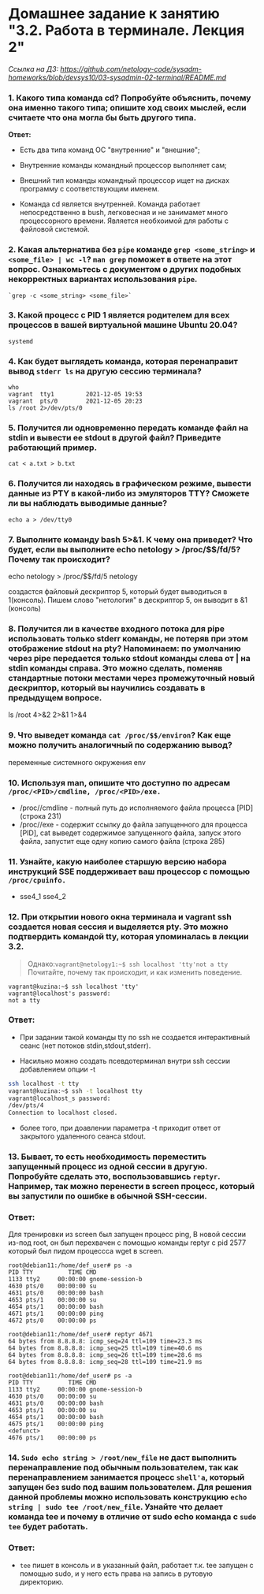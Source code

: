# Домашнее задание к занятию "3.2. Работа в терминале. Лекция 2"
*Ссылка на ДЗ: https://github.com/netology-code/sysadm-homeworks/blob/devsys10/03-sysadmin-02-terminal/README.md*

### 1. Какого типа команда cd? Попробуйте объяснить, почему она именно такого типа; опишите ход своих мыслей, если считаете что она могла бы быть другого типа.

**Ответ:**

- Есть два типа команд ОС "внутренние" и "внешние";
- Внутренние команды командный процессор выполняет сам;
- Внешний тип команды командный процессор ищет на дисках программу с соответствующим именем.

- Команда cd является внутренней. Команда работает непосредственно в bush, легковесная и не занимамет много процессорного времени. Является необхоимой для работы с файловой системой.

### 2. Какая альтернатива без `pipe` команде  `grep <some_string>` и  `<some_file> | wc -l`? `man grep` поможет в ответе на этот вопрос. Ознакомьтесь с документом о других подобных некорректных вариантах использования `pipe`.

``
`grep -с <some_string> <some_file>`
``
### 3. Какой процесс с PID 1 является родителем для всех процессов в вашей виртуальной машине Ubuntu 20.04?

`systemd`

### 4. Как будет выглядеть команда, которая перенаправит вывод `stderr ls` на другую сессию терминала?

```
who
vagrant  tty1         2021-12-05 19:53
vagrant  pts/0        2021-12-05 20:23
ls /root 2>/dev/pts/0
```

### 5. Получится ли одновременно передать команде файл на stdin и вывести ее stdout в другой файл? Приведите работающий пример.

```
cat < a.txt > b.txt
```
### 6. Получится ли находясь в графическом режиме, вывести данные из PTY в какой-либо из эмуляторов TTY? Сможете ли вы наблюдать выводимые данные?

```
echo a > /dev/tty0
```

### 7. Выполните команду bash 5>&1. К чему она приведет? Что будет, если вы выполните echo netology > /proc/$$/fd/5? Почему так происходит?

echo netology > /proc/$$/fd/5
netology

создастся файловый дескриптор 5, который будет выводиться в 1(консоль). Пишем слово "нетология" в дескриптор 5, он выводит в &1 (консоль)

### 8. Получится ли в качестве входного потока для pipe использовать только stderr команды, не потеряв при этом отображение stdout на pty? Напоминаем: по умолчанию через pipe передается только stdout команды слева от | на stdin команды справа. Это можно сделать, поменяв стандартные потоки местами через промежуточный новый дескриптор, который вы научились создавать в предыдущем вопросе.

ls /root 4>&2 2>&1 1>&4

### 9. Что выведет команда `cat /proc/$$/environ`? Как еще можно получить аналогичный по содержанию вывод?

переменные системного окружения env

### 10. Используя man, опишите что доступно по адресам `/proc/<PID>/cmdline, /proc/<PID>/exe.`

- /proc/<PID>/cmdline - полный путь до исполняемого файла процесса [PID]  (строка 231)
- /proc/<PID>/exe - содержит ссылку до файла запущенного для процесса [PID], cat выведет содержимое запущенного файла, запуск этого файла,  запустит еще одну копию самого файла  (строка 285)

### 11. Узнайте, какую наиболее старшую версию набора инструкций SSE поддерживает ваш процессор с помощью `/proc/cpuinfo.`

- sse4_1 sse4_2

### 12. При открытии нового окна терминала и vagrant ssh создается новая сессия и выделяется pty. Это можно подтвердить командой tty, которая упоминалась в лекции 3.2. 
>Однако:`vagrant@netology1:~$ ssh localhost 'tty'not a tty`
>Почитайте, почему так происходит, и как изменить поведение.

```
vagrant@kuzina:~$ ssh localhost 'tty'
vagrant@localhost's password:
not a tty
```
### **Ответ:**
- При задании такой команды tty по ssh не создается интерактивный сеанс (нет потоков stdin,stdout,stderr).

- Насильно можно создать псевдотерминал внутри ssh сессии добавлением опции -t
```bash
ssh localhost -t tty
vagrant@kuzina:~$ ssh -t localhost tty
vagrant@localhost_s password:
/dev/pts/4
Connection to localhost closed.
```
- более того, при доавлении параметра -t приходит ответ от закрытого удаленного сеанса stdout.
### 13. Бывает, то есть необходимость переместить запущенный процесс из одной сессии в другую. Попробуйте сделать это, воспользовавшись `reptyr`. Например, так можно перенести в screen процесс, который вы запустили по ошибке в обычной SSH-сессии.

### **Ответ:**
Для тренировки из screen был запущен процесс ping,
В новой сессии из-под root, он был перехвачен с помощью команды reptyr c pid 2577 который был пидом процессса wget в screen.

```
root@debian11:/home/def_user# ps -a
PID TTY          TIME CMD
1133 tty2     00:00:00 gnome-session-b
4630 pts/0    00:00:00 su
4631 pts/0    00:00:00 bash
4653 pts/1    00:00:00 su
4654 pts/1    00:00:00 bash
4671 pts/1    00:00:00 ping
4672 pts/0    00:00:00 ps
```
```
root@debian11:/home/def_user# reptyr 4671
64 bytes from 8.8.8.8: icmp_seq=24 ttl=109 time=23.3 ms
64 bytes from 8.8.8.8: icmp_seq=25 ttl=109 time=40.6 ms
64 bytes from 8.8.8.8: icmp_seq=26 ttl=109 time=28.6 ms
64 bytes from 8.8.8.8: icmp_seq=28 ttl=109 time=21.9 ms
```
```
root@debian11:/home/def_user# ps -a
PID TTY          TIME CMD
1133 tty2     00:00:00 gnome-session-b
4630 pts/0    00:00:00 su
4631 pts/0    00:00:00 bash
4653 pts/1    00:00:00 su
4654 pts/1    00:00:00 bash
4675 pts/1    00:00:00 ping
<defunct>
4676 pts/1    00:00:00 ps
```

### 14. `Sudo echo string > /root/new_file` не даст выполнить перенаправление под обычным пользователем, так как перенаправлением занимается процесс `shell'а`, который запущен без sudo под вашим пользователем. Для решения данной проблемы можно использовать конструкцию `echo string | sudo tee /root/new_file`. Узнайте что делает команда tee и почему в отличие от sudo echo команда с `sudo tee` будет работать.

### **Ответ:**

- `tee` пишет в консоль и в указанный файл, работает т.к. tee запущен с помощью sudo, и у него есть права на запись в рутовую директорию.